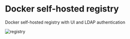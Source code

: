 # Docker self-hosted registry
Docker self-hosted registry with UI and LDAP authentication

![registry](https://user-images.githubusercontent.com/10500949/63601561-56b2bd00-c5ce-11e9-84fc-54551cc6f812.jpg)

